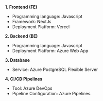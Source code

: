 **1. Frontend (FE)**
- Programming language: Javascript
- Framework: NextJs
- Deployment Platform: Vercel

**2. Backend (BE)**
- Programming language: Javascript
- Deployment Platform: Azure Web App

**3. Database**
- Service: Azure PostgreSQL Flexible Server

**4. CI/CD Pipelines**
- Tool: Azure DevOps
- Pipeline Configuration: Azure Pipelines